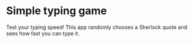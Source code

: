 # Simple typing game

Test your typing speed! This app randomly chooses a Sherlock quote and sees how fast you can type it.
